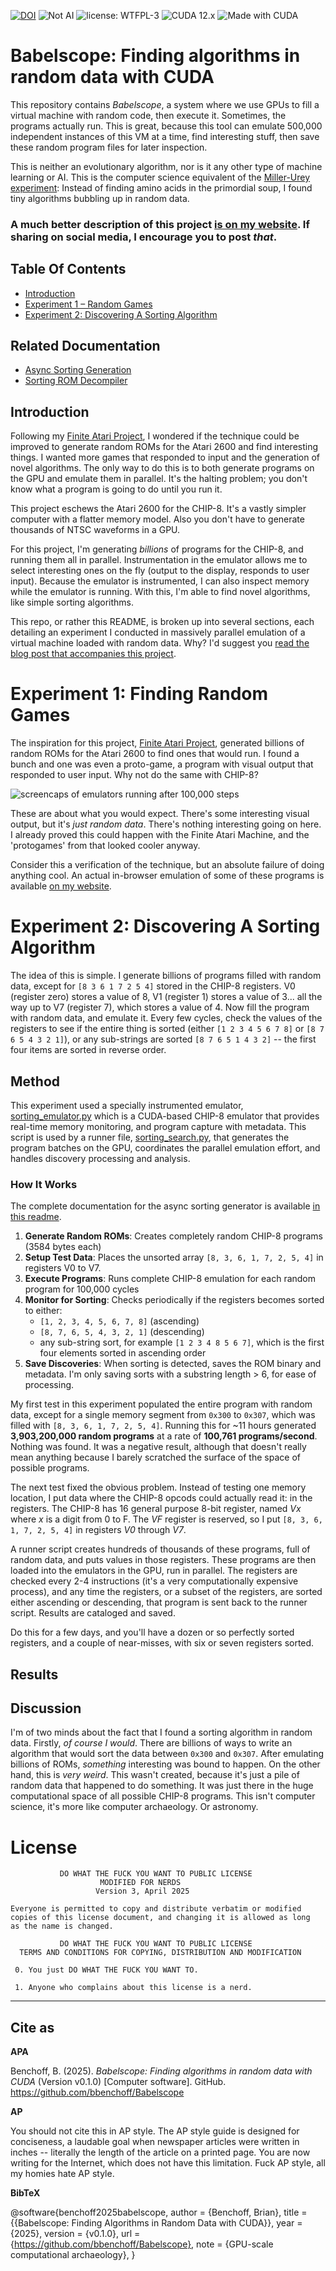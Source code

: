 [![DOI](https://zenodo.org/badge/1000519368.svg)](https://doi.org/10.5281/zenodo.15741812)
![Not AI](https://img.shields.io/badge/Not-AI-informational)
![license: WTFPL-3](https://img.shields.io/badge/license-WTFPL_3-brightgreen)
![CUDA 12.x](https://img.shields.io/badge/cuda-12.x-blue)
![Made with CUDA](https://img.shields.io/badge/Made%20with-CUDA-green)

# Babelscope: Finding algorithms in random data with CUDA

This repository contains *Babelscope*, a system where we use GPUs to fill a virtual machine with random code, then execute it. Sometimes, the programs actually run. This is great, because this tool can emulate 500,000 independent instances of this VM at a time, find interesting stuff, then save these random program files for later inspection.

This is neither an evolutionary algorithm, nor is it any other type of machine learning or AI. This is the computer science equivalent of the [Miller-Urey experiment](https://en.wikipedia.org/wiki/Miller%E2%80%93Urey_experiment): Instead of finding amino acids in the primordial soup, I found tiny algorithms bubbling up in random data.

### **A much better description of this project [is on my website](https://bbenchoff.github.io/pages/Babelscope.html).** If sharing on social media, I encourage you to post _that_.

## Table Of Contents

- [Introduction](#introduction)  
- [Experiment 1 – Random Games](#experiment-1-finding-random-games)  
- [Experiment 2: Discovering A Sorting Algorithm](#experiment-2-discovering-a-sorting-algorithm)

## Related Documentation

- [Async Sorting Generation](/docu/sorting_doc.md)
- [Sorting ROM Decompiler](/docu/sorting_decomp.md)


## Introduction

Following my [Finite Atari Project](https://bbenchoff.github.io/pages/FiniteAtari.html), I wondered if the technique could be improved to generate random ROMs for the Atari 2600 and find interesting things. I wanted more games that responded to input and the generation of novel algorithms. The only way to do this is to both generate programs on the GPU and emulate them in parallel. It's the halting problem; you don't know what a program is going to do until you run it.

This project eschews the Atari 2600 for the CHIP-8. It's a vastly simpler computer with a flatter memory model. Also you don't have to generate thousands of NTSC waveforms in a GPU.

For this project, I'm generating _billions_ of programs for the CHIP-8, and running them all in parallel. Instrumentation in the emulator allows me to select interesting ones on the fly (output to the display, responds to user input). Because the emulator is instrumented, I can also inspect memory while the emulator is running. With this, I'm able to find novel algorithms, like simple sorting algorithms.

This repo, or rather this README, is broken up into several sections, each detailing an experiment I conducted in massively parallel emulation of a virtual machine loaded with random data. Why? I'd suggest you [read the blog post that accompanies this project](https://bbenchoff.github.io/pages/Babelscope.html).

# Experiment 1: Finding Random Games

The inspiration for this project, [Finite Atari Project](https://bbenchoff.github.io/pages/FiniteAtari.html), generated billions of random ROMs for the Atari 2600 to find ones that would run. I found a bunch and one was even a proto-game, a program with visual output that responded to user input. Why not do the same with CHIP-8?

![screencaps of emulators running after 100,000 steps](https://bbenchoff.github.io/images/Bablescope/rom_mosaic.png)

These are about what you would expect. There's some interesting visual output, but it's _just random data_. There's nothing interesting going on here. I already proved this could happen with the Finite Atari Machine, and the 'protogames' from that looked cooler anyway.

Consider this a verification of the technique, but an absolute failure of doing anything cool. An actual in-browser emulation of some of these programs is available [on my website](https://bbenchoff.github.io/pages/Babelscope.html).

# Experiment 2: Discovering A Sorting Algorithm

The idea of this is simple. I generate billions of programs filled with random data, except for `[8 3 6 1 7 2 5 4]` stored in the CHIP-8 registers. V0 (register zero) stores a value of 8, V1 (register 1) stores a value of 3... all the way up to V7 (register 7), which stores a value of 4. Now fill the program with random data, and emulate it. Every few cycles, check the values of the registers to see if the entire thing is sorted (either `[1 2 3 4 5 6 7 8]` or `[8 7 6 5 4 3 2 1]`), or any sub-strings are sorted `[8 7 6 5 1 4 3 2]` -- the first four items are sorted in reverse order.

## Method

This experiment used a specially instrumented emulator, [sorting_emulator.py](emulators/sorting_emulator.py) which is a CUDA-based CHIP-8 emulator that provides real-time memory monitoring, and program capture with metadata. This script is used by a runner file, [sorting_search.py](sorting_search.py), that generates the program batches on the GPU, coordinates the parallel emulation effort, and handles discovery processing and analysis.

### How It Works

The complete documentation for the async sorting generator is available [in this readme](/docu/sorting_doc.md).

1. **Generate Random ROMs**: Creates completely random CHIP-8 programs (3584 bytes each)
2. **Setup Test Data**: Places the unsorted array `[8, 3, 6, 1, 7, 2, 5, 4]` in registers V0 to V7.
3. **Execute Programs**: Runs complete CHIP-8 emulation for each random program for 100,000 cycles
4. **Monitor for Sorting**: Checks periodically if the registers becomes sorted to either:
   - `[1, 2, 3, 4, 5, 6, 7, 8]` (ascending)
   - `[8, 7, 6, 5, 4, 3, 2, 1]` (descending)
   - any sub-string sort, for example `[1 2 3 4 8 5 6 7]`, which is the first four elements sorted in ascending order
5. **Save Discoveries**: When sorting is detected, saves the ROM binary and metadata. I'm only saving sorts with a substring length > 6, for ease of processing.

My first test in this experiment populated the entire program with random data, except for a single memory segment from `0x300` to `0x307`, which was filled with `[8, 3, 6, 1, 7, 2, 5, 4]`. Running this for ~11 hours generated **3,903,200,000 random programs** at a rate of **100,761 programs/second**. Nothing was found. It was a negative result, although that doesn't really mean anything because I barely scratched the surface of the space of possible programs.

The next test fixed the obvious problem. Instead of testing one memory location, I put data where the CHIP-8 opcods could actually read it: in the registers. The CHIP-8 has 16 general purpose 8-bit register, named _Vx_ where _x_ is a digit from 0 to F. The _VF_ register is reserved, so I put `[8, 3, 6, 1, 7, 2, 5, 4]` in registers _V0_ through _V7_.

A runner script creates hundreds of thousands of these programs, full of random data, and puts values in those registers. These programs are then loaded into the emulators in the GPU, run in parallel. The registers are checked every 2-4 instructions (it's a very computationally expensive process), and any time the registers, or a subset of the registers, are sorted either ascending or descending, that program is sent back to the runner script. Results are cataloged and saved.

Do this for a few days, and you'll have a dozen or so perfectly sorted registers, and a couple of near-misses, with six or seven registers sorted.

## Results

## Discussion

I'm of two minds about the fact that I found a sorting algorithm in random data. Firstly, _of course I would_. There are billions of ways to write an algorithm that would sort the data between `0x300` and `0x307`. After emulating billions of ROMs, _something_ interesting was bound to happen. On the other hand, this is _very weird_. This wasn't created, because it's just a pile of random data that happened to do something. It was just there in the huge computational space of all possible CHIP-8 programs. This isn't computer science, it's more like computer archaeology. Or astronomy.

# License

```
           DO WHAT THE FUCK YOU WANT TO PUBLIC LICENSE
                    MODIFIED FOR NERDS 
                   Version 3, April 2025

Everyone is permitted to copy and distribute verbatim or modified
copies of this license document, and changing it is allowed as long
as the name is changed.
 
           DO WHAT THE FUCK YOU WANT TO PUBLIC LICENSE
  TERMS AND CONDITIONS FOR COPYING, DISTRIBUTION AND MODIFICATION

 0. You just DO WHAT THE FUCK YOU WANT TO.

 1. Anyone who complains about this license is a nerd.
```

---

## Cite as

**APA**

Benchoff, B. (2025). *Babelscope: Finding algorithms in random data with CUDA* (Version v0.1.0) [Computer software]. GitHub. https://github.com/bbenchoff/Babelscope

**AP**

You should not cite this in AP style. The AP style guide is designed for conciseness, a laudable goal when newspaper articles were written in inches -- literally the length of the article on a printed page. You are now writing for the Internet, which does not have this limitation. Fuck AP style, all my homies hate AP style.

**BibTeX**

@software{benchoff2025babelscope,
  author  = {Benchoff, Brian},
  title   = {{Babelscope: Finding Algorithms in Random Data with CUDA}},
  year    = {2025},
  version = {v0.1.0},
  url     = {https://github.com/bbenchoff/Babelscope},
  note    = {GPU-scale computational archaeology},
}

